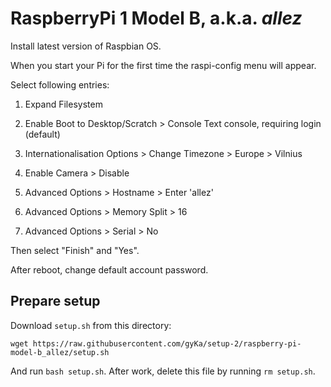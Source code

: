 # RaspberryPi 1 Model B, a.k.a. *allez*

Install latest version of Raspbian OS.

When you start your Pi for the first time the raspi-config menu will appear.

Select following entries:

1) Expand Filesystem

3) Enable Boot to Desktop/Scratch > Console Text console, requiring login (default)

4) Internationalisation Options > Change Timezone > Europe > Vilnius

5) Enable Camera > Disable

8) Advanced Options > Hostname > Enter 'allez'

8) Advanced Options > Memory Split > 16

8) Advanced Options > Serial > No

Then select "Finish" and "Yes".

After reboot, change default account password.

## Prepare setup

Download `setup.sh` from this directory:

`wget https://raw.githubusercontent.com/gyKa/setup-2/raspberry-pi-model-b_allez/setup.sh`

And run `bash setup.sh`. After work, delete this file by running `rm setup.sh`.
